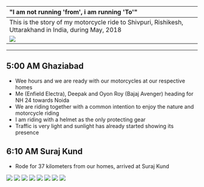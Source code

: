 | "I am not running 'from', i am running 'To'" |
| :--- |
| This is the story of my motorcycle ride to Shivpuri, Rishikesh, Uttarakhand in India, during May, 2018 |
| ![](https://github.com/inbravo/travel/blob/master/july-2017/images/route-map.jpg)|

---

##  5:00 AM Ghaziabad
*	Wee hours and we are ready with our motorcycles at our respective homes
*	Me (Enfield Electra), Deepak and Oyon Roy (Bajaj Avenger) heading for NH 24 towards Noida
*	We are riding together with a common intention to enjoy the nature and motorcycle riding
*	I am riding with a helmet as the only protecting gear
*	Traffic is very light and sunlight has already started showing its presence

##  6:10 AM Suraj Kund
*	Rode for 37 kilometers from our homes, arrived at Suraj Kund

![](https://github.com/inbravo/travel/blob/master/july-2017/images/IMG_3899.JPG)
![](https://github.com/inbravo/travel/blob/master/july-2017/images/IMG_3900.jpg)
![](https://github.com/inbravo/travel/blob/master/july-2017/images/IMG_20170730_071225.jpg)
![](https://github.com/inbravo/travel/blob/master/july-2017/images/IMG_20170730_072039.jpg)
![](https://github.com/inbravo/travel/blob/master/july-2017/images/IMG_20170730_070306.JPG)
![](https://github.com/inbravo/travel/blob/master/july-2017/images/IMG_0977.JPG)
![](https://github.com/inbravo/travel/blob/master/july-2017/images/IMG_0978.JPG)
![](https://github.com/inbravo/travel/blob/master/july-2017/images/IMG_3896.JPG)







